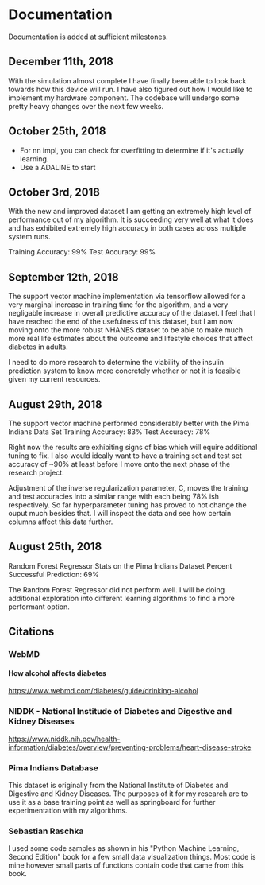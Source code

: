 # Documentation
Documentation is added at sufficient milestones.

## December 11th, 2018
With the simulation almost complete I have finally been able to look back towards how this device will run. I have
also figured out how I would like to implement my hardware component. The codebase will undergo some pretty heavy
changes over the next few weeks.

## October 25th, 2018
- For nn impl, you can check for overfitting to determine if it's actually learning.
- Use a ADALINE to start

## October 3rd, 2018
With the new and improved dataset I am getting an extremely high level of performance out of my algorithm. It is
succeeding very well at what it does and has exhibited extremely high accuracy in both cases across multiple system
runs.

Training Accuracy: 99%
Test Accuracy: 99%

## September 12th, 2018
The support vector machine implementation via tensorflow allowed for a very marginal increase in
training time for the algorithm, and a very negligable increase in overall predictive accuracy of
the dataset. I feel that I have reached the end of the usefulness of this dataset, but I am now
moving onto the more robust NHANES dataset to be able to make much more real life estimates about
the outcome and lifestyle choices that affect diabetes in adults.

I need to do more research to determine the viability of the insulin prediction system to know more
concretely whether or not it is feasible given my current resources.

## August 29th, 2018
The support vector machine performed considerably better with the Pima Indians Data Set
Training Accuracy: 83%
Test Accuracy: 78%

Right now the results are exhibiting signs of bias which will equire additional tuning to fix.
I also would ideally want to have a training set and test set accuracy of ~90% at least before I move
onto the next phase of the research project.

Adjustment of the inverse regularization parameter, C, moves the training and test accuracies into a similar range
with each being 78% ish respectively. So far hyperparameter tuning has proved to not change the ouput
much besides that. I will inspect the data and see how certain columns affect this data further.

## August 25th, 2018
Random Forest Regressor Stats on the Pima Indians Dataset
Percent Successful Prediction: 69%

The Random Forest Regressor did not perform well. I will be doing additional exploration into
different learning algorithms to find a more performant option.

## Citations
### WebMD
#### How alcohol affects diabetes
https://www.webmd.com/diabetes/guide/drinking-alcohol

### NIDDK - National Institude of Diabetes and Digestive and Kidney Diseases
https://www.niddk.nih.gov/health-information/diabetes/overview/preventing-problems/heart-disease-stroke

### Pima Indians Database
This dataset is originally from the National Institute of Diabetes and Digestive and Kidney Diseases.
The purposes of it for my research are to use it as a base training point as well as springboard for further
experimentation with my algorithms.

### Sebastian Raschka
I used some code samples as shown in his "Python Machine Learning, Second Edition" book for a few small data
visualization things. Most code is mine however small parts of functions contain code that came from this book.

